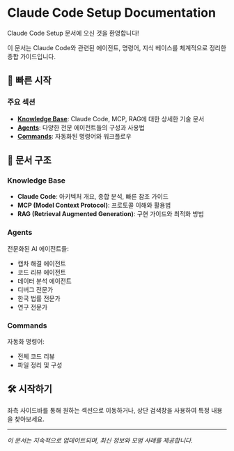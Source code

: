 # Claude Code Setup Documentation

Claude Code Setup 문서에 오신 것을 환영합니다! 

이 문서는 Claude Code와 관련된 에이전트, 명령어, 지식 베이스를 체계적으로 정리한 종합 가이드입니다.

## 🚀 빠른 시작

### 주요 섹션

- **[Knowledge Base](./knowledge/index)**: Claude Code, MCP, RAG에 대한 상세한 기술 문서
- **[Agents](./agents/index)**: 다양한 전문 에이전트들의 구성과 사용법
- **[Commands](./commands/index)**: 자동화된 명령어와 워크플로우

## 📖 문서 구조

### Knowledge Base
- **Claude Code**: 아키텍처 개요, 종합 분석, 빠른 참조 가이드
- **MCP (Model Context Protocol)**: 프로토콜 이해와 활용법
- **RAG (Retrieval Augmented Generation)**: 구현 가이드와 최적화 방법

### Agents
전문화된 AI 에이전트들:
- 캡차 해결 에이전트
- 코드 리뷰 에이전트  
- 데이터 분석 에이전트
- 디버그 전문가
- 한국 법률 전문가
- 연구 전문가

### Commands
자동화 명령어:
- 전체 코드 리뷰
- 파일 정리 및 구성

## 🛠️ 시작하기

좌측 사이드바를 통해 원하는 섹션으로 이동하거나, 상단 검색창을 사용하여 특정 내용을 찾아보세요.

---

*이 문서는 지속적으로 업데이트되며, 최신 정보와 모범 사례를 제공합니다.*